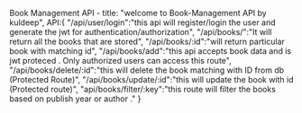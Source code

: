 Book Management API - 
title: "welcome to Book-Management API by kuldeep",
       API:{
        "/api/user/login":"this api will register/login the user and generate the jwt for authentication/authorization",
        "/api/books/":"It will return all the books that are stored",
        "/api/books/:id":"will return particular book with matching id",
        "/api/books/add":"this api accepts book data and is jwt proteced . Only authorized users can access this route",
        "/api/books/delete/:id":"this will delete the book matching with ID from db (Protected Route)",
        "/api/books/update/:id":"this will update the book with id (Protected route)",
        "api/books/filter/:key":"this route will filter the books based on publish year or author ."
       }
